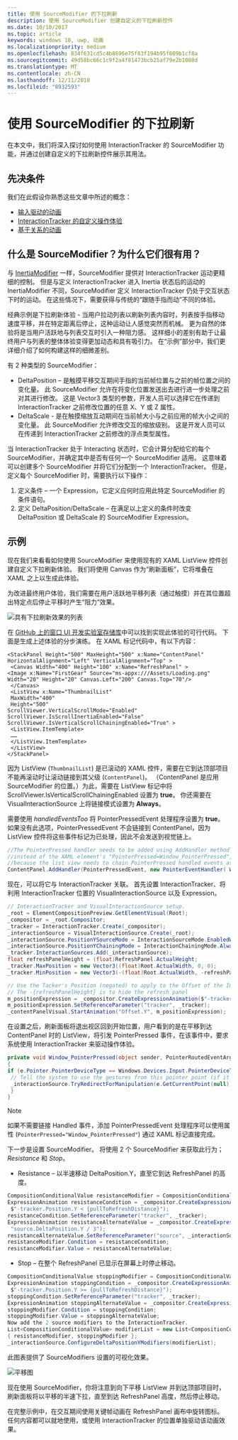 ```yaml
---
title: 使用 SourceModifier 的下拉刷新
description: 使用 SourceModifier 创建自定义的下拉刷新控件
ms.date: 10/10/2017
ms.topic: article
keywords: windows 10, uwp, 动画
ms.localizationpriority: medium
ms.openlocfilehash: 834f631cd5c4b8696e75f83f194b95f809b1cf8a
ms.sourcegitcommit: 49d58bc66c1c9f2a4f81473bcb25af79e2b1088d
ms.translationtype: MT
ms.contentlocale: zh-CN
ms.lasthandoff: 12/11/2018
ms.locfileid: "8932593"
---
```

# <a name="pull-to-refresh-with-source-modifiers"></a>使用 SourceModifier 的下拉刷新

在本文中，我们将深入探讨如何使用 InteractionTracker 的 SourceModifier 功能，并通过创建自定义的下拉刷新控件展示其用法。

## <a name="prerequisites"></a>先决条件

我们在此假设你熟悉这些文章中所述的概念：

- [输入驱动的动画](input-driven-animations.md)
- [InteractionTracker 的自定义操作体验](interaction-tracker-manipulations.md)
- [基于关系的动画](relation-animations.md)

## <a name="what-is-a-sourcemodifier-and-why-are-they-useful"></a>什么是 SourceModifier？为什么它们很有用？

与 [InertiaModifier](inertia-modifiers.md) 一样，SourceModifier 提供对 InteractionTracker 运动更精细的控制。 但是与定义 InteractionTracker 进入 Inertia 状态后的运动的 InertiaModifier 不同，SourceModifier 定义 InteractionTracker 仍处于交互状态下时的运动。 在这些情况下，需要获得与传统的“跟随手指而动”不同的体验。

经典示例是下拉刷新体验 - 当用户拉动列表以刷新列表内容时，列表按手指移动速度平移，并在特定距离后停止，这种运动让人感觉突然而机械。 更为自然的体验将是当用户活跃地与列表交互时引入一种阻力感。 这样细小的差别有助于让最终用户与列表的整体体验变得更加动态和具有吸引力。 在“示例”部分中，我们更详细介绍了如何构建这样的细微差别。

有 2 种类型的 SourceModifier：

- DeltaPosition – 是触摸平移交互期间手指的当前帧位置与之前的帧位置之间的变化量。 此 SourceModifier 允许在将变化位置发送出去进行进一步处理之前对其进行修改。 这是 Vector3 类型的参数，开发人员可以选择它在传递到 InteractionTracker 之前修改位置的任意 X、Y 或 Z 属性。
- DeltaScale - 是在触摸缩放互动期间在当前帧大小与之前应用的帧大小之间的变化量。 此 SourceModifier 允许修改交互的缩放级别。 这是开发人员可以在传递到 InteractionTracker 之前修改的浮点类型属性。

当 InteractionTracker 处于 Interacting 状态时，它会计算分配给它的每个 SourceModifier，并确定其中是否有任何一个 SourceModifier 适用。 这意味着可以创建多个 SourceModifier 并将它们分配到一个 InteractionTracker。 但是，定义每个 SourceModifier 时，需要执行以下操作：

1. 定义条件 – 一个 Expression，它定义应何时应用此特定 SourceModifier 的条件语句。
1. 定义 DeltaPosition/DeltaScale – 在满足以上定义的条件时改变 DeltaPosition 或 DeltaScale 的 SourceModifier Expression。

## <a name="example"></a>示例

现在我们来看看如何使用 SourceModifier 来使用现有的 XAML ListView 控件创建自定义下拉刷新体验。 我们将使用 Canvas 作为“刷新面板”，它将堆叠在 XAML 之上以生成此体验。

为改进最终用户体验，我们需要在用户活跃地平移列表（通过触摸）并在其位置超出特定点后停止平移时产生“阻力”效果。

![具有下拉刷新效果的列表](images/animation/city-list.gif)

在 [GitHub 上的窗口 UI 开发实验室存储库](https://github.com/Microsoft/WindowsUIDevLabs)中可以找到实现此体验的可行代码。 下面是生成上述体验的分步演练。
在 XAML 标记代码中，有以下内容：

```xaml
<StackPanel Height="500" MaxHeight="500" x:Name="ContentPanel" HorizontalAlignment="Left" VerticalAlignment="Top" >
 <Canvas Width="400" Height="100" x:Name="RefreshPanel" >
<Image x:Name="FirstGear" Source="ms-appx:///Assets/Loading.png" Width="20" Height="20" Canvas.Left="200" Canvas.Top="70"/>
 </Canvas>
 <ListView x:Name="ThumbnailList"
 MaxWidth="400"
 Height="500"
ScrollViewer.VerticalScrollMode="Enabled" ScrollViewer.IsScrollInertiaEnabled="False" ScrollViewer.IsVerticalScrollChainingEnabled="True" >
 <ListView.ItemTemplate>
 ……
 </ListView.ItemTemplate>
 </ListView>
</StackPanel>
```

因为 ListView (`ThumbnailList`) 是已滚动的 XAML 控件，需要在它到达顶部项目不能再滚动时让滚动链接到其父级 (`ContentPanel`)。 （ContentPanel 是应用 SourceModifier 的位置。）为此，需要在 ListView 标记中将 ScrollViewer.IsVerticalScrollChainingEnabled 设置为 **true**。 你还需要在 VisualInteractionSource 上将链接模式设置为 **Always**。

需要使用 _handledEventsToo_ 将 PointerPressedEvent 处理程序设置为 **true**。 如果没有此选项，PointerPressedEvent 不会链接到 ContentPanel，因为 ListView 控件将这些事件标记为已处理，因此不会发送到视觉链上。

```csharp
//The PointerPressed handler needs to be added using AddHandler method with the //handledEventsToo boolean set to "true"
//instead of the XAML element's "PointerPressed=Window_PointerPressed",
//because the list view needs to chain PointerPressed handled events as well.
ContentPanel.AddHandler(PointerPressedEvent, new PointerEventHandler( Window_PointerPressed), true);
```

现在，可以将它与 InteractionTracker 关联。 首先设置 InteractionTracker、将利用 InteractionTracker 位置的 VisualInteractionSource 以及 Expression。

```csharp
// InteractionTracker and VisualInteractionSource setup.
_root = ElementCompositionPreview.GetElementVisual(Root);
_compositor = _root.Compositor;
_tracker = InteractionTracker.Create(_compositor);
_interactionSource = VisualInteractionSource.Create(_root);
_interactionSource.PositionYSourceMode = InteractionSourceMode.EnabledWithInertia;
_interactionSource.PositionYChainingMode = InteractionChainingMode.Always;
_tracker.InteractionSources.Add(_interactionSource);
float refreshPanelHeight = (float)RefreshPanel.ActualHeight;
_tracker.MaxPosition = new Vector3((float)Root.ActualWidth, 0, 0);
_tracker.MinPosition = new Vector3(-(float)Root.ActualWidth, -refreshPanelHeight, 0);

// Use the Tacker's Position (negated) to apply to the Offset of the Image.
// The -{refreshPanelHeight} is to hide the refresh panel
m_positionExpression = _compositor.CreateExpressionAnimation($"-tracker.Position.Y - {refreshPanelHeight} ");
m_positionExpression.SetReferenceParameter("tracker", _tracker);
_contentPanelVisual.StartAnimation("Offset.Y", m_positionExpression);
```

在设置之后，刷新面板将退出视区回到开始位置，用户看到的是在平移到达 ContentPanel 时的 ListView，将引发 PointerPressed 事件，在该事件中，要求系统使用 InteractionTracker 来驱动操作体验。

```csharp
private void Window_PointerPressed(object sender, PointerRoutedEventArgs e)
{
if (e.Pointer.PointerDeviceType == Windows.Devices.Input.PointerDeviceType.Touch) {
 // Tell the system to use the gestures from this pointer point (if it can).
 _interactionSource.TryRedirectForManipulation(e.GetCurrentPoint(null));
 }
}
```

> [!NOTE]
> 如果不需要链接 Handled 事件，添加 PointerPressedEvent 处理程序可以使用属性 (`PointerPressed="Window_PointerPressed"`) 通过 XAML 标记直接完成。

下一步是设置 SourceModifier。 将使用 2 个 SourceModifier 来获取此行为；_Resistance_ 和 _Stop_。

- Resistance – 以半速移动 DeltaPosition.Y，直至它到达 RefreshPanel 的高度。

```csharp
CompositionConditionalValue resistanceModifier = CompositionConditionalValue.Create (_compositor);
ExpressionAnimation resistanceCondition = _compositor.CreateExpressionAnimation(
 $"-tracker.Position.Y < {pullToRefreshDistance}");
resistanceCondition.SetReferenceParameter("tracker", _tracker);
ExpressionAnimation resistanceAlternateValue = _compositor.CreateExpressionAnimation(
 "source.DeltaPosition.Y / 3");
resistanceAlternateValue.SetReferenceParameter("source", _interactionSource);
resistanceModifier.Condition = resistanceCondition;
resistanceModifier.Value = resistanceAlternateValue;
```

- Stop – 在整个 RefreshPanel 已显示在屏幕上时停止移动。

```csharp
CompositionConditionalValue stoppingModifier = CompositionConditionalValue.Create (_compositor);
ExpressionAnimation stoppingCondition = _compositor.CreateExpressionAnimation(
 $"-tracker.Position.Y >= {pullToRefreshDistance}");
stoppingCondition.SetReferenceParameter("tracker", _tracker);
ExpressionAnimation stoppingAlternateValue = _compositor.CreateExpressionAnimation("0");
stoppingModifier.Condition = stoppingCondition;
stoppingModifier.Value = stoppingAlternateValue;
Now add the 2 source modifiers to the InteractionTracker.
List<CompositionConditionalValue> modifierList = new List<CompositionConditionalValue>()
{ resistanceModifier, stoppingModifier };
_interactionSource.ConfigureDeltaPositionYModifiers(modifierList);
```

此图表提供了 SourceModifiers 设置的可视化效果。

![平移图](images/animation/source-modifiers-diagram.png)

现在使用 SourceModifier，你将注意到向下平移 ListView 并到达顶部项目时，刷新面板将以平移的半速下拉，直至到达 RefreshPanel 高度，然后停止移动。

在完整示例中，在交互期间使用关键帧动画在 RefreshPanel 画布中旋转图标。 任何内容都可以就地使用，或使用 InteractionTracker 的位置单独驱动该动画效果。
